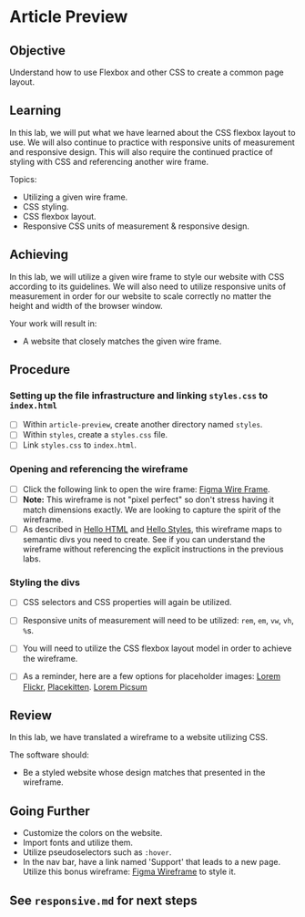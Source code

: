 # Article Preview

## Objective

Understand how to use Flexbox and other CSS to create a common page layout.

## Learning

In this lab, we will put what we have learned about the CSS flexbox layout to use. We will also continue to practice with responsive units of measurement and responsive design. This will also require the continued practice of styling with CSS and referencing another wire frame. 

Topics:

- Utilizing a given wire frame.
- CSS styling.
- CSS flexbox layout.
- Responsive CSS units of measurement & responsive design.

## Achieving

In this lab, we will utilize a given wire frame to style our website with CSS according to its guidelines. We will also need to utilize responsive units of measurement in order for our website to scale correctly no matter the height and width of the browser window.

Your work will result in:

- A website that closely matches the given wire frame.

## Procedure

### Setting up the file infrastructure and linking `styles.css` to `index.html`

- [ ] Within `article-preview`, create another directory named `styles`.
- [ ] Within `styles`, create a `styles.css` file.
- [ ] Link `styles.css` to `index.html`.

### Opening and referencing the wireframe

- [ ] Click the following link to open the wire frame: [Figma Wire Frame](https://www.figma.com/file/QqmQF04L6BbTsJCE88ePxn/article-preview?node-id=0%3A1).
- [ ] **Note:** This wireframe is not "pixel perfect" so don't stress having it match dimensions exactly. We are looking to capture the spirit of the wireframe.
- [ ] As described in [Hello HTML](https://online.uprighted.com/lessons/written/hello-html) and [Hello Styles](https://online.uprighted.com/lessons/written/hello-styles), this wireframe maps to semantic divs you need to create. See if you can understand the wireframe without referencing the explicit instructions in the previous labs. 

### Styling the divs

- [ ] CSS selectors and CSS properties will again be utilized.
- [ ] Responsive units of measurement will need to be utilized: `rem`, `em`, `vw`, `vh`, `%`s.
- [ ] You will need to utilize the CSS flexbox layout model in order to achieve the wireframe.
- [ ] As a reminder, here are a few options for placeholder images: [Lorem Flickr](https://loremflickr.com/), [Placekitten](https://placekitten.com/). [Lorem Picsum](https://picsum.photos/)


## Review

In this lab, we have translated a wireframe to a website utilizing CSS.

The software should:

- Be a styled website whose design matches that presented in the wireframe.

## Going Further

- Customize the colors on the website.
- Import fonts and utilize them.
- Utilize pseudoselectors such as `:hover`.
- In the nav bar, have a link named 'Support' that leads to a new page. Utilize this bonus wireframe: [Figma Wireframe](https://www.figma.com/file/BaFklBCZl0FUSou3kKK3OG/article-preview-bonus?node-id=0%3A1) to style it.

## See `responsive.md` for next steps